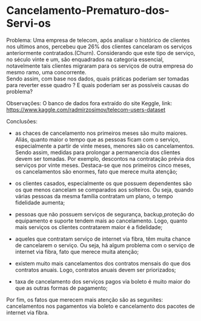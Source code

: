 # Cancelamento-Prematuro-dos-Servi-os
Problema:
Uma empresa de telecom, após analisar o histórico de clientes nos ultimos anos, percebeu que 26%  dos clientes cancelaram os serviços anteriormente contratados.(Churn). 
Considerando que este tipo de serviço, no século vinte e um, são enquadrados na categoria essencial, notavelmente tais clientes migraram para os serviços de outra 
empresa do mesmo ramo, uma concorrente.  
Sendo assim, com base nos dados, quais práticas poderiam ser tomadas para reverter esse quadro ? E quais poderiam ser as possíveis causas do problema? 

Observações:
O banco de dados fora extraído do site Keggle, link: https://www.kaggle.com/radmirzosimov/telecom-users-dataset

Conclusões:
- as chaces de cancelamento nos primeiros meses são muito maiores. Aliás, quanto maior o tempo que as pessoas ficam com o serviço, especialmente a partir de vinte
meses, menores são os cancelamentos. 
Sendo assim, medidas para prolongar a permanencia dos clientes devem ser tomadas. Por exemplo, descontos na contratação prévia dos serviços por vinte 
meses. Destaca-se que nos primeiros cinco meses, os cancelamentos são enormes, fato que merece muita atenção;

- os clientes casados, especialmente os que possuem dependentes são os que menos cancelam se comparados aos solteiros. Ou seja, quando várias pessoas da mesma 
família contratam um plano, o tempo fidelidade aumenta;

- pessoas que não possuem serviços de segurança, backup,proteção do equipamento e suporte tendem mais ao cancelamento. Logo, quanto mais serviços os clientes 
contratarem maior é a fidelidade;

- aqueles que contratam serviço de internet via fibra, têm muita chance de cancelarem o serviço. Ou seja, há algum problema com o serviço de internet via fibra,
fato que merece muita atenção;

- existem muito mais cancelamentos dos contratos mensais do que dos contratos anuais. Logo, contratos anuais devem ser priorizados;

- taxa de cancelamento dos serviços pagos via boleto é muito maior do que as outras formas de pagamento;

Por fim, os fatos que merecem mais atenção são as segunites: cancelamentos nos pagamentos via boleto e cancelamento dos pacotes de internet via fibra. 
